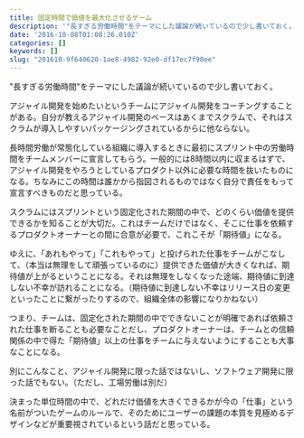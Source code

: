 ```yaml
---
title: 固定時間で価値を最大化させるゲーム
description: '"長すぎる労働時間"をテーマにした議論が続いているので少し書いておく。'
date: '2016-10-08T01:08:26.010Z'
categories: []
keywords: []
slug: "201610-9f640620-1ae8-4982-92e0-df17ec7f90ee"
---
```

"長すぎる労働時間"をテーマにした議論が続いているので少し書いておく。

アジャイル開発を始めたいというチームにアジャイル開発をコーチングすることがある。自分が教えるアジャイル開発のベースはあくまでスクラムで、それはスクラムが導入しやすいパッケージングされているからに他ならない。

長時間労働が常態化している組織に導入するときに最初にスプリント中の労働時間をチームメンバーに宣言してもらう。一般的には8時間以内に収まるはずで、アジャイル開発をやろうとしているプロダクト以外に必要な時間を抜いたものになる。ちなみにこの時間は誰かから指図されるものではなく自分で責任をもって宣言すべきものだと思っている。

スクラムにはスプリントという固定化された期間の中で、どのくらい価値を提供できるかを知ることが大切だ。これはチームだけではなく、そこに仕事を依頼するプロダクトオーナーとの間に合意が必要で、これこそが「期待値」になる。

ゆえに、「あれもやって」「これもやって」と投げられた仕事をチームがこなして、（本当は無理をして頑張っているのに）提供できた価値が大きくなれば、期待値が上がるということになる。それは無理をしなくなった途端、期待値に到達しない不幸が訪れることになる。（期待値に到達しない不幸はリリース日の変更といったことに繋がったりするので、組織全体の影響になりかねない）

つまり、チームは、固定化された期間の中でできないことが明確であれば依頼された仕事を断ることも必要なことだし、プロダクトオーナーは、チームとの信頼関係の中で得た「期待値」以上の仕事をチームに与えないようにすることも大事なことになる。

別にこんなこと、アジャイル開発に限った話ではないし、ソフトウェア開発に限った話でもない。（ただし、工場労働は別だ）

決まった単位時間の中で、どれだけ価値を大きくできるかが今の「仕事」という名前がついたゲームのルールで、そのためにユーザーの課題の本質を見極めるデザインなどが重要視されているという話だと思っている。
